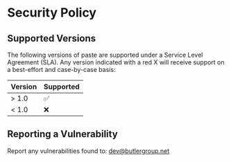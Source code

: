 # Security Policy

## Supported Versions

The following versions of paste are supported under a Service Level Agreement (SLA). Any version indicated with a red X will receive support on a best-effort and case-by-case basis:

| Version | Supported          |
| ------- | ------------------ |
| > 1.0   | :white_check_mark: |
| < 1.0   | :x:                |

## Reporting a Vulnerability

Report any vulnerabilities found to: dev@butlergroup.net
